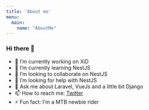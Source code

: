 ```yaml
---
title: 'About me'
menu:
  main:
    name: "AboutMe"
---
```


### Hi there 👋

- 🔭 I’m currently working on XiD
- 🌱 I’m currently learning NestJS
- 👯 I’m looking to collaborate on NestJS
- 🤔 I’m looking for help with NestJS
- 💬 Ask me about Laravel, VueJs and a little bit Django
- 📫 How to reach me: [Twitter](https://twitter.com/ajCarrilloH)
- ⚡ Fun fact: I'm a MTB newbie rider


